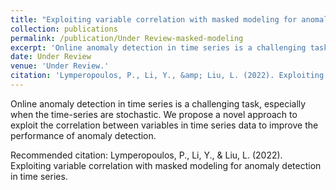 ```yaml
---
title: "Exploiting variable correlation with masked modeling for anomaly detection in time series."
collection: publications
permalink: /publication/Under Review-masked-modeling
excerpt: 'Online anomaly detection in time series is a challenging task, especially when the time-series are stochastic. We propose a novel approach to exploit the correlation between variables in time series data to improve the performance of anomaly detection.'
date: Under Review
venue: 'Under Review.'
citation: 'Lymperopoulos, P., Li, Y., &amp; Liu, L. (2022). Exploiting variable correlation with masked modeling for anomaly detection in time series.'
---
```

Online anomaly detection in time series is a challenging task, especially when the time-series are stochastic. We propose a novel approach to exploit the correlation between variables in time series data to improve the performance of anomaly detection.

Recommended citation: Lymperopoulos, P., Li, Y., & Liu, L. (2022). Exploiting variable correlation with masked modeling for anomaly detection in time series.